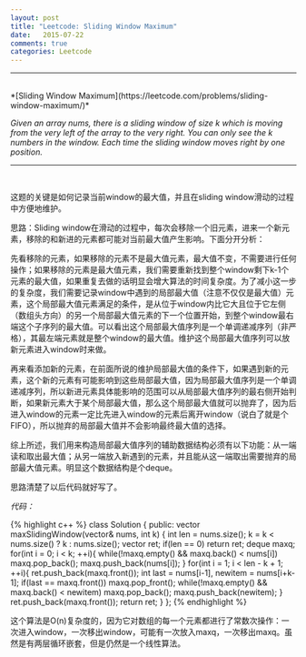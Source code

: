 ```yaml
---
layout: post
title: "Leetcode: Sliding Window Maximum"
date:   2015-07-22
comments: true
categories: Leetcode
---
```


***
<br />
*[Sliding Window Maximum](https://leetcode.com/problems/sliding-window-maximum/)*

*Given an array nums, there is a sliding window of size k which is moving from the very left of the array to the very right. You can only see the k numbers in the window. Each time the sliding window moves right by one position.*

***
<br />

这题的关键是如何记录当前window的最大值，并且在sliding window滑动的过程中方便地维护。

思路：Sliding window在滑动的过程中，每次会移除一个旧元素，进来一个新元素，移除的和新进的元素都可能对当前最大值产生影响。下面分开分析：

先看移除的元素，如果移除的元素不是最大值元素，最大值不变，不需要进行任何操作；如果移除的元素是最大值元素，我们需要重新找到整个window剩下k-1个元素的最大值，如果重复去做的话明显会增大算法的时间复杂度。为了减小这一步的复杂度，我们需要记录window中遇到的局部最大值（注意不仅仅是最大值）元素，这个局部最大值元素满足的条件，是从位于window内比它大且位于它左侧（数组头方向）的另一个局部最大值元素的下一个位置开始，到整个window最右端这个子序列的最大值。可以看出这个局部最大值序列是一个单调递减序列（非严格），其最左端元素就是整个window的最大值。维护这个局部最大值序列可以放新元素进入window时来做。

再来看添加新的元素，在前面所说的维护局部最大值的条件下，如果遇到新的元素，这个新的元素有可能影响到这些局部最大值，因为局部最大值序列是一个单调递减序列，所以新进元素具体能影响的范围可以从局部最大值序列的最右侧开始判断，如果新元素大于某个局部最大值，那么这个局部最大值就可以抛弃了，因为后进入window的元素一定比先进入window的元素后离开window（说白了就是个FIFO），所以抛弃的局部最大值并不会影响最终最大值的选择。

综上所述，我们用来构造局部最大值序列的辅助数据结构必须有以下功能：从一端读和取出最大值；从另一端放入新遇到的元素，并且能从这一端取出需要抛弃的局部最大值元素。明显这个数据结构是个deque。

思路清楚了以后代码就好写了。

*代码：*

{% highlight c++ %}
class Solution {
public:
    vector<int> maxSlidingWindow(vector<int>& nums, int k) {
        int len = nums.size();
        k = k < nums.size() ? k : nums.size();
        vector<int> ret;
        if(len == 0) return ret;
        deque<int> maxq;
        for(int i = 0; i < k; ++i){
            while(!maxq.empty() && maxq.back() < nums[i]) maxq.pop_back();
            maxq.push_back(nums[i]);
        }
        for(int i = 1; i < len - k + 1; ++i){
            ret.push_back(maxq.front());
            int last = nums[i-1], newitem = nums[i+k-1];
            if(last == maxq.front()) maxq.pop_front();
            while(!maxq.empty() && maxq.back() < newitem) maxq.pop_back();
            maxq.push_back(newitem);
        }
        ret.push_back(maxq.front());
        return ret;
    }
};
{% endhighlight %}

这个算法是O(n)复杂度的，因为它对数组的每一个元素都进行了常数次操作：一次进入window，一次移出window，可能有一次放入maxq，一次移出maxq。虽然是有两层循环嵌套，但是仍然是一个线性算法。



